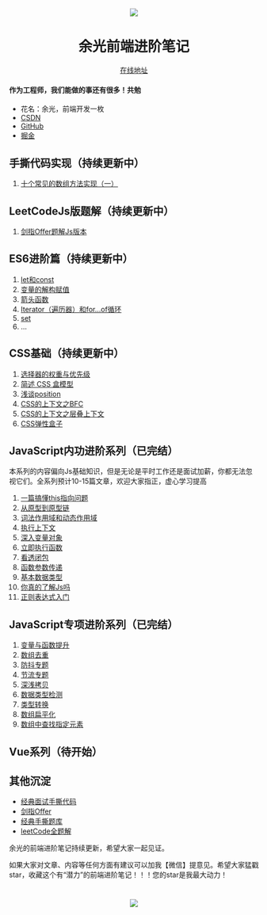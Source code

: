 <h1 align=center>
    <img src="https://hlgcdn.oss-cn-hangzhou.aliyuncs.com/hlg-ui/1597299044012458/Js.jpg"/>
</h1>
<h1 align=center>余光前端进阶笔记</h1>
<div align=center><a href="https://webbj97.github.io/summary/" target="_blank">在线地址</a></div>

#### 作为工程师，我们能做的事还有很多！共勉

* 花名：余光，前端开发一枚
* [CSDN](https://blog.csdn.net/jbj6568839z)
* [GitHub](https://github.com/webbj97)
* [掘金](https://juejin.im/user/5c0726c6f265da613b6f8dab/posts)

## 手撕代码实现（持续更新中）

1. [十个常见的数组方法实现（一）](https://webbj97.github.io/summary/blog/handwork/array/1.html)

## LeetCodeJs版题解（持续更新中）

1. [剑指Offer题解Js版本](https://webbj97.github.io/fe-questions/algorithm/)

## ES6进阶篇（持续更新中）

1. [let和const](https://webbj97.github.io/summary/blog/es6/1.html)
2. [变量的解构赋值](https://webbj97.github.io/summary/blog/es6/2.html)
3. [箭头函数](https://webbj97.github.io/summary/blog/es6/3.html)
4. [Iterator（遍历器）和for...of循环](https://webbj97.github.io/summary/blog/es6/4.html)
5. [set](https://webbj97.github.io/summary/blog/es6/5.html)
6. ...

## CSS基础（持续更新中）

1. [选择器的权重与优先级](https://webbj97.github.io/summary/blog/css/1.html)
2. [简述 CSS 盒模型](https://webbj97.github.io/summary/blog/css/2.html)
3. [浅谈position](https://webbj97.github.io/summary/blog/css/3.html)
4. [CSS的上下文之BFC](https://webbj97.github.io/summary/blog/css/4.html)
5. [CSS的上下文之层叠上下文](https://webbj97.github.io/summary/blog/css/5.html)
6. [CSS弹性盒子](https://webbj97.github.io/summary/blog/css/6.html)

## JavaScript内功进阶系列（已完结）

本系列的内容偏向Js基础知识，但是无论是平时工作还是面试加薪，你都无法忽视它们。全系列预计10-15篇文章，欢迎大家指正，虚心学习提高

1. [一篇搞懂this指向问题](https://webbj97.github.io/summary/blog/javascript-basic/1.html)
2. [从原型到原型链](https://webbj97.github.io/summary/blog/javascript-basic/2.html)
3. [词法作用域和动态作用域](https://webbj97.github.io/summary/blog/javascript-basic/3.html)
4. [执行上下文](https://webbj97.github.io/summary/blog/javascript-basic/4.html)
5. [深入变量对象](https://webbj97.github.io/summary/blog/javascript-basic/5.html)
6. [立即执行函数](https://webbj97.github.io/summary/blog/javascript-basic/6.html)
7. [看透闭包](https://webbj97.github.io/summary/blog/javascript-basic/7.html)
8. [函数参数传递](https://webbj97.github.io/summary/blog/javascript-basic/8.html)
9. [基本数据类型](https://webbj97.github.io/summary/blog/javascript-basic/9.html)
10. [你真的了解Js吗](https://webbj97.github.io/summary/blog/javascript-basic/10.html)
11. [正则表达式入门](https://webbj97.github.io/summary/blog/javascript-basic/11.html)

## JavaScript专项进阶系列（已完结）

1. [变量与函数提升](https://webbj97.github.io/summary/blog/javascript-senior/1.html)
2. [数组去重](https://webbj97.github.io/summary/blog/javascript-senior/2.html)
3. [防抖专题](https://webbj97.github.io/summary/blog/javascript-senior/3.html)
4. [节流专题](https://webbj97.github.io/summary/blog/javascript-senior/4.html)
5. [深浅拷贝](https://webbj97.github.io/summary/blog/javascript-senior/5.html)
6. [数据类型检测](https://webbj97.github.io/summary/blog/javascript-senior/6.html)
7. [类型转换](https://webbj97.github.io/summary/blog/javascript-senior/7.html)
8. [数组扁平化](https://webbj97.github.io/summary/blog/javascript-senior/8.html)
9. [数组中查找指定元素](https://webbj97.github.io/summary/blog/javascript-senior/9.html)

## Vue系列（待开始）

## 其他沉淀

* [经典面试手撕代码](https://github.com/webbj97/fe-questions)
* [剑指Offer](https://github.com/webbj97/fe-questions/tree/master/docs/algorithm)
* [经典手撕题库](https://github.com/webbj97/fe-questions)
* [leetCode全题解](https://webbj97.github.io/leetCode-Js/)

余光的前端进阶笔记持续更新，希望大家一起见证。

如果大家对文章、内容等任何方面有建议可以加我【微信】提意见。希望大家猛戳star，收藏这个有“潜力”的前端进阶笔记！！！您的star是我最大动力！

<h1 align=center>
    <img src="https://hlgcdn.oss-cn-hangzhou.aliyuncs.com/hlg-ui/1607504321645897/yuguang-vue-bottom.gif"/>
</h1>